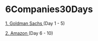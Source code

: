 # 6Companies30Days
<div class = "Goldman-sachs">
<p><a href = "https://docs.google.com/document/d/e/2PACX-1vRgrSl5zCl8P92F0qNuJyDF9v8aqfNd1UB9fQWTb-_aohzhPbZ0GOVbXvfnGHgzbWWdkf9gr7ZgM0lj/pub"> 1. Goldman Sachs </a> (Day 1 - 5)</p>
</div> 
<div class = "Amazon">
  <p><a href = "https://docs.google.com/document/d/1KH9GVaUCET-y5SL5sg6DAnon9XwRRW-sPiyJ2p7FRLs/edit"> 2. Amazon </a> (Day 6 - 10) </p>
</div>
